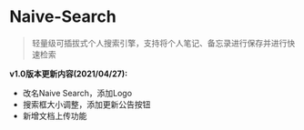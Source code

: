 # Naive-Search

> 轻量级可插拔式个人搜索引擎，支持将个人笔记、备忘录进行保存并进行快速检索

**v1.0版本更新内容(2021/04/27):**

* 改名Naive Search，添加Logo
* 搜索框大小调整，添加更新公告按钮
* 新增文档上传功能
